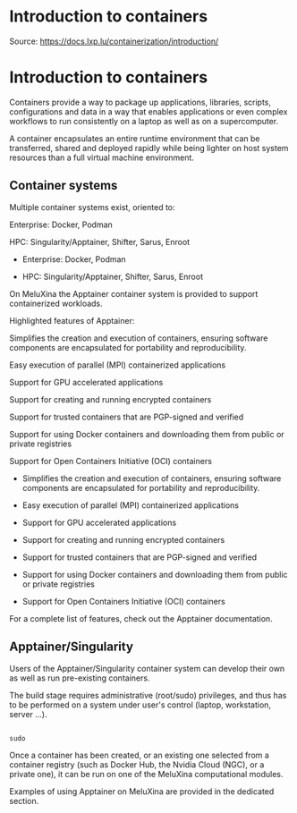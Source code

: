 # Introduction to containers

Source: https://docs.lxp.lu/containerization/introduction/

# Introduction to containers

Containers provide a way to package up applications, libraries, scripts, configurations and data in a way that enables applications or even complex workflows to run consistently on a laptop as well as on a supercomputer.

A container encapsulates an entire runtime environment that can be transferred, shared and deployed rapidly while being lighter on host system resources than a full virtual machine environment.

## Container systems

Multiple container systems exist, oriented to:

Enterprise: Docker, Podman

HPC: Singularity/Apptainer, Shifter, Sarus, Enroot

- Enterprise: Docker, Podman

- HPC: Singularity/Apptainer, Shifter, Sarus, Enroot

On MeluXina the Apptainer container system is provided to support containerized workloads.

Highlighted features of Apptainer:

Simplifies the creation and execution of containers, ensuring software components are encapsulated for portability and reproducibility.

Easy execution of parallel (MPI) containerized applications

Support for GPU accelerated applications

Support for creating and running encrypted containers

Support for trusted containers that are PGP-signed and verified

Support for using Docker containers and downloading them from public or private registries

Support for Open Containers Initiative (OCI) containers

- Simplifies the creation and execution of containers, ensuring software components are encapsulated for portability and reproducibility.

- Easy execution of parallel (MPI) containerized applications

- Support for GPU accelerated applications

- Support for creating and running encrypted containers

- Support for trusted containers that are PGP-signed and verified

- Support for using Docker containers and downloading them from public or private registries

- Support for Open Containers Initiative (OCI) containers

For a complete list of features, check out the Apptainer documentation.

## Apptainer/Singularity

Users of the Apptainer/Singularity container system can develop their own as well as run pre-existing containers.

The build stage requires administrative (root/sudo) privileges, and thus has to be performed on a system under user's control (laptop, workstation, server ...).

```

sudo

```

Once a container has been created, or an existing one selected from a container registry (such as Docker Hub, the Nvidia Cloud (NGC), or a private one), it can be run on one of the MeluXina computational modules.

Examples of using Apptainer on MeluXina are provided in the dedicated section.